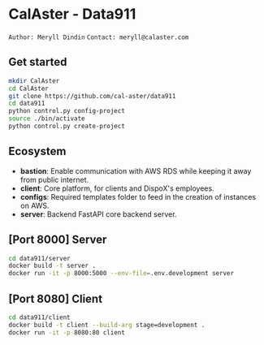 # CalAster - Data911
`Author: Meryll Dindin`
`Contact: meryll@calaster.com`

## Get started
```bash
mkdir CalAster
cd CalAster
git clone https://github.com/cal-aster/data911
cd data911
python control.py config-project
source ./bin/activate
python control.py create-project
```

## Ecosystem
* **bastion**: Enable communication with AWS RDS while keeping it away from public internet.
* **client**: Core platform, for clients and DispoX's employees.
* **configs**: Required templates folder to feed in the creation of instances on AWS.
* **server**: Backend FastAPI core backend server.

## [Port 8000] Server
```bash
cd data911/server
docker build -t server .
docker run -it -p 8000:5000 --env-file=.env.development server
```

## [Port 8080] Client
```bash
cd data911/client
docker build -t client --build-arg stage=development .
docker run -it -p 8080:80 client
```
